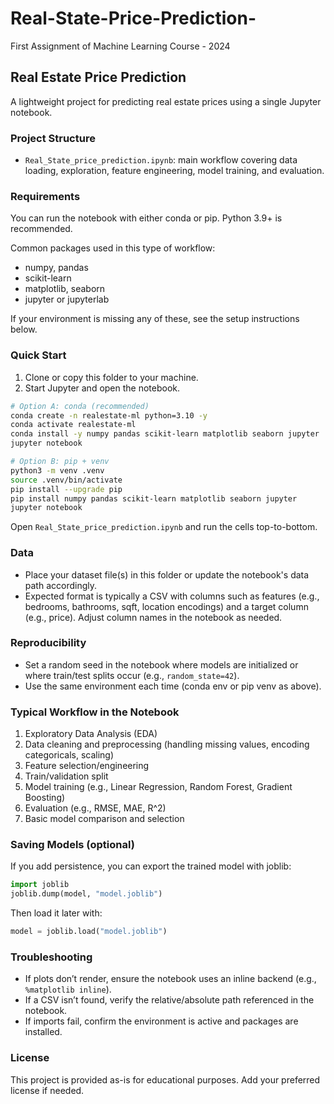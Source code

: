 # Real-State-Price-Prediction-
First Assignment of Machine Learning Course - 2024 
## Real Estate Price Prediction

A lightweight project for predicting real estate prices using a single Jupyter notebook.

### Project Structure
- `Real_State_price_prediction.ipynb`: main workflow covering data loading, exploration, feature engineering, model training, and evaluation.

### Requirements
You can run the notebook with either conda or pip. Python 3.9+ is recommended.

Common packages used in this type of workflow:
- numpy, pandas
- scikit-learn
- matplotlib, seaborn
- jupyter or jupyterlab

If your environment is missing any of these, see the setup instructions below.

### Quick Start
1) Clone or copy this folder to your machine.
2) Start Jupyter and open the notebook.

```bash
# Option A: conda (recommended)
conda create -n realestate-ml python=3.10 -y
conda activate realestate-ml
conda install -y numpy pandas scikit-learn matplotlib seaborn jupyter
jupyter notebook

# Option B: pip + venv
python3 -m venv .venv
source .venv/bin/activate
pip install --upgrade pip
pip install numpy pandas scikit-learn matplotlib seaborn jupyter
jupyter notebook
```

Open `Real_State_price_prediction.ipynb` and run the cells top-to-bottom.

### Data
- Place your dataset file(s) in this folder or update the notebook's data path accordingly.
- Expected format is typically a CSV with columns such as features (e.g., bedrooms, bathrooms, sqft, location encodings) and a target column (e.g., price). Adjust column names in the notebook as needed.

### Reproducibility
- Set a random seed in the notebook where models are initialized or where train/test splits occur (e.g., `random_state=42`).
- Use the same environment each time (conda env or pip venv as above).

### Typical Workflow in the Notebook
1) Exploratory Data Analysis (EDA)
2) Data cleaning and preprocessing (handling missing values, encoding categoricals, scaling)
3) Feature selection/engineering
4) Train/validation split
5) Model training (e.g., Linear Regression, Random Forest, Gradient Boosting)
6) Evaluation (e.g., RMSE, MAE, R^2)
7) Basic model comparison and selection

### Saving Models (optional)
If you add persistence, you can export the trained model with joblib:
```python
import joblib
joblib.dump(model, "model.joblib")
```
Then load it later with:
```python
model = joblib.load("model.joblib")
```

### Troubleshooting
- If plots don’t render, ensure the notebook uses an inline backend (e.g., `%matplotlib inline`).
- If a CSV isn’t found, verify the relative/absolute path referenced in the notebook.
- If imports fail, confirm the environment is active and packages are installed.

### License
This project is provided as-is for educational purposes. Add your preferred license if needed.


